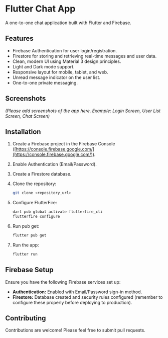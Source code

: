 # Flutter Chat App

A one-to-one chat application built with Flutter and Firebase.

## Features

*   Firebase Authentication for user login/registration.
*   Firestore for storing and retrieving real-time messages and user data.
*   Clean, modern UI using Material 3 design principles.
*   Light and Dark mode support.
*   Responsive layout for mobile, tablet, and web.
*   Unread message indicator on the user list.
*   One-to-one private messaging.

## Screenshots

*(Please add screenshots of the app here. Example: Login Screen, User List Screen, Chat Screen)*

## Installation

1.  Create a Firebase project in the Firebase Console ([https://console.firebase.google.com/](https://console.firebase.google.com/)).
2.  Enable Authentication (Email/Password).
3.  Create a Firestore database.
4.  Clone the repository:

    ```bash
    git clone <repository_url>
    ```
5.  Configure FlutterFire:

    ```bash
    dart pub global activate flutterfire_cli
    flutterfire configure
    ```
6.  Run pub get:

    ```bash
    flutter pub get
    ```
7.  Run the app:

    ```bash
    flutter run
    ```

## Firebase Setup

Ensure you have the following Firebase services set up:

*   **Authentication:** Enabled with Email/Password sign-in method.
*   **Firestore:** Database created and security rules configured (remember to configure these properly before deploying to production).

## Contributing

Contributions are welcome! Please feel free to submit pull requests.
